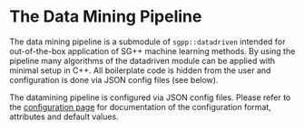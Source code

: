 # The Data Mining Pipeline

The data mining pipeline is a submodule of `sgpp::datadriven` intended for
out-of-the-box application of SG++ machine learning methods.
By using the pipeline many algorithms of the
datadriven module can be applied with minimal setup in C++. All boilerplate code
is hidden from the user and configuration is done via JSON config files
(see below).

The datamining pipeline is configured via JSON config files. Please refer to
the [configuration page](https://github.com/SGpp/SGpp/wiki/Datadriven-pipeline-configuration)
for documentation of the configuration format, attributes and default values.
